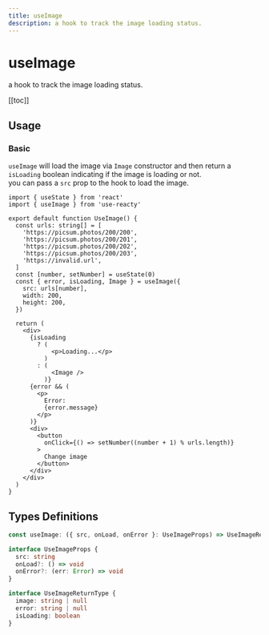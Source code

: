```yaml
---
title: useImage
description: a hook to track the image loading status.
---
```


# useImage

a hook to track the image loading status.

[[toc]]

## Usage

### Basic

`useImage` will load the image via `Image` constructor and then return a `isLoading` boolean indicating if the image is loading or not.
<br />
you can pass a `src` prop to the hook to load the image.

```tsx
import { useState } from 'react'
import { useImage } from 'use-reacty'

export default function UseImage() {
  const urls: string[] = [
    'https://picsum.photos/200/200',
    'https://picsum.photos/200/201',
    'https://picsum.photos/200/202',
    'https://picsum.photos/200/203',
    'https://invalid.url',
  ]
  const [number, setNumber] = useState(0)
  const { error, isLoading, Image } = useImage({
    src: urls[number],
    width: 200,
    height: 200,
  })

  return (
    <div>
      {isLoading
        ? (
            <p>Loading...</p>
          )
        : (
            <Image />
          )}
      {error && (
        <p>
          Error:
          {error.message}
        </p>
      )}
      <div>
        <button
          onClick={() => setNumber((number + 1) % urls.length)}
        >
          Change image
        </button>
      </div>
    </div>
  )
}
```

<div>
<div ref="demo"></div>
</div>

## Types Definitions

```ts
const useImage: ({ src, onLoad, onError }: UseImageProps) => UseImageReturnType

interface UseImageProps {
  src: string
  onLoad?: () => void
  onError?: (err: Error) => void
}

interface UseImageReturnType {
  image: string | null
  error: string | null
  isLoading: boolean
}
```

<script setup>
import { createElement } from 'react'
import { createRoot } from 'react-dom/client'
import { ref, onMounted } from 'vue'
import UseImage from './use-image.tsx'

const demo = ref()

onMounted(() => {
  const root = createRoot(demo.value)
  root.render(createElement(UseImage, {}, null))
})

</script>
